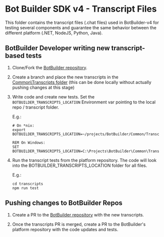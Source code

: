 # Bot Builder SDK v4 - Transcript Files

This folder contains the transcript files (.chat files) used in BotBuilder-v4 for testing several components and guarantee the same behavior between the different platform (.NET, NodeJS, Python, Java).

## BotBuilder Developer writing new transcript-based tests

1. Clone/Fork the [BotBuilder repository](https://github.com/Microsoft/BotBuilder).

2. Create a branch and place the new transcripts in the [Common\Transcripts folder](https://github.com/southworkscom/BotBuilder/tree/botbuilder-v4-transcripts/Common/Transcripts) (this can be done locally without actually pushing changes at this stage)

3. Write code and create new tests. Set the `BOTBUILDER_TRANSCRIPTS_LOCATION` Environment var pointing to the local repo / transcript folder.

    E.g.:

    ```shell
    # On *nix:
    export BOTBUILDER_TRANSCRIPTS_LOCATION=~/projects/BotBuilder/Common/Transcripts
    ```


    ```Batchfile
    REM On Windows:
    SET BOTBUILDER_TRANSCRIPTS_LOCATION=C:\Projects\BotBuilder\Common\Transcripts
    ```

4. Run the transcript tests from the platform repository. The code will look into the BOTBUILDER_TRANSCRIPTS_LOCATION folder for all files.

    E.g.:

    ```
    cd transcripts
    npm run test
    ```

## Pushing changes to BotBuilder Repos

1. Create a PR to the [BotBuilder repository](https://github.com/Microsoft/BotBuilder) with the new transcripts.

2. Once the transcripts PR is merged, create a PR to the BotBuilder's platform repository with the code updates and tests.
